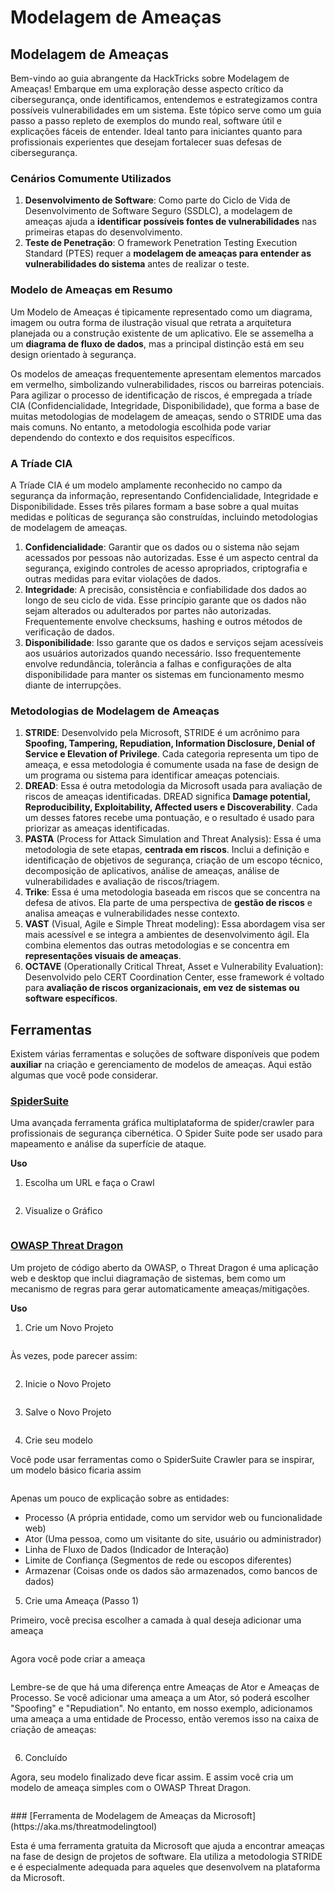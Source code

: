 # Modelagem de Ameaças

## Modelagem de Ameaças

Bem-vindo ao guia abrangente da HackTricks sobre Modelagem de Ameaças! Embarque em uma exploração desse aspecto crítico da cibersegurança, onde identificamos, entendemos e estrategizamos contra possíveis vulnerabilidades em um sistema. Este tópico serve como um guia passo a passo repleto de exemplos do mundo real, software útil e explicações fáceis de entender. Ideal tanto para iniciantes quanto para profissionais experientes que desejam fortalecer suas defesas de cibersegurança.

### Cenários Comumente Utilizados

1. **Desenvolvimento de Software**: Como parte do Ciclo de Vida de Desenvolvimento de Software Seguro (SSDLC), a modelagem de ameaças ajuda a **identificar possíveis fontes de vulnerabilidades** nas primeiras etapas do desenvolvimento.
2. **Teste de Penetração**: O framework Penetration Testing Execution Standard (PTES) requer a **modelagem de ameaças para entender as vulnerabilidades do sistema** antes de realizar o teste.

### Modelo de Ameaças em Resumo

Um Modelo de Ameaças é tipicamente representado como um diagrama, imagem ou outra forma de ilustração visual que retrata a arquitetura planejada ou a construção existente de um aplicativo. Ele se assemelha a um **diagrama de fluxo de dados**, mas a principal distinção está em seu design orientado à segurança.

Os modelos de ameaças frequentemente apresentam elementos marcados em vermelho, simbolizando vulnerabilidades, riscos ou barreiras potenciais. Para agilizar o processo de identificação de riscos, é empregada a tríade CIA (Confidencialidade, Integridade, Disponibilidade), que forma a base de muitas metodologias de modelagem de ameaças, sendo o STRIDE uma das mais comuns. No entanto, a metodologia escolhida pode variar dependendo do contexto e dos requisitos específicos.

### A Tríade CIA

A Tríade CIA é um modelo amplamente reconhecido no campo da segurança da informação, representando Confidencialidade, Integridade e Disponibilidade. Esses três pilares formam a base sobre a qual muitas medidas e políticas de segurança são construídas, incluindo metodologias de modelagem de ameaças.

1. **Confidencialidade**: Garantir que os dados ou o sistema não sejam acessados por pessoas não autorizadas. Esse é um aspecto central da segurança, exigindo controles de acesso apropriados, criptografia e outras medidas para evitar violações de dados.
2. **Integridade**: A precisão, consistência e confiabilidade dos dados ao longo de seu ciclo de vida. Esse princípio garante que os dados não sejam alterados ou adulterados por partes não autorizadas. Frequentemente envolve checksums, hashing e outros métodos de verificação de dados.
3. **Disponibilidade**: Isso garante que os dados e serviços sejam acessíveis aos usuários autorizados quando necessário. Isso frequentemente envolve redundância, tolerância a falhas e configurações de alta disponibilidade para manter os sistemas em funcionamento mesmo diante de interrupções.

### Metodologias de Modelagem de Ameaças

1. **STRIDE**: Desenvolvido pela Microsoft, STRIDE é um acrônimo para **Spoofing, Tampering, Repudiation, Information Disclosure, Denial of Service e Elevation of Privilege**. Cada categoria representa um tipo de ameaça, e essa metodologia é comumente usada na fase de design de um programa ou sistema para identificar ameaças potenciais.
2. **DREAD**: Essa é outra metodologia da Microsoft usada para avaliação de riscos de ameaças identificadas. DREAD significa **Damage potential, Reproducibility, Exploitability, Affected users e Discoverability**. Cada um desses fatores recebe uma pontuação, e o resultado é usado para priorizar as ameaças identificadas.
3. **PASTA** (Process for Attack Simulation and Threat Analysis): Essa é uma metodologia de sete etapas, **centrada em riscos**. Inclui a definição e identificação de objetivos de segurança, criação de um escopo técnico, decomposição de aplicativos, análise de ameaças, análise de vulnerabilidades e avaliação de riscos/triagem.
4. **Trike**: Essa é uma metodologia baseada em riscos que se concentra na defesa de ativos. Ela parte de uma perspectiva de **gestão de riscos** e analisa ameaças e vulnerabilidades nesse contexto.
5. **VAST** (Visual, Agile e Simple Threat modeling): Essa abordagem visa ser mais acessível e se integra a ambientes de desenvolvimento ágil. Ela combina elementos das outras metodologias e se concentra em **representações visuais de ameaças**.
6. **OCTAVE** (Operationally Critical Threat, Asset e Vulnerability Evaluation): Desenvolvido pelo CERT Coordination Center, esse framework é voltado para **avaliação de riscos organizacionais, em vez de sistemas ou software específicos**.

## Ferramentas

Existem várias ferramentas e soluções de software disponíveis que podem **auxiliar** na criação e gerenciamento de modelos de ameaças. Aqui estão algumas que você pode considerar.

### [SpiderSuite](https://github.com/3nock/SpiderSuite)

Uma avançada ferramenta gráfica multiplataforma de spider/crawler para profissionais de segurança cibernética. O Spider Suite pode ser usado para mapeamento e análise da superfície de ataque.

**Uso**

1. Escolha um URL e faça o Crawl

<figure><img src="../.gitbook/assets/threatmodel_spidersuite_1.png" alt=""><figcaption></figcaption></figure>

2. Visualize o Gráfico

<figure><img src="../.gitbook/assets/threatmodel_spidersuite_2.png" alt=""><figcaption></figcaption></figure>

### [OWASP Threat Dragon](https://github.com/OWASP/threat-dragon/releases)

Um projeto de código aberto da OWASP, o Threat Dragon é uma aplicação web e desktop que inclui diagramação de sistemas, bem como um mecanismo de regras para gerar automaticamente ameaças/mitigações.

**Uso**

1. Crie um Novo Projeto

<figure><img src="../.gitbook/assets/create_new_project_1.jpg" alt=""><figcaption></figcaption></figure>

Às vezes, pode parecer assim:

<figure><img src="../.gitbook/assets/1_threatmodel_create_project.jpg" alt=""><figcaption></figcaption></figure>

2. Inicie o Novo Projeto

<figure><img src="../.gitbook/assets/launch_new_project_2.jpg" alt=""><figcaption></figcaption></figure>

3. Salve o Novo Projeto

<figure><img src="../.gitbook/assets/save_new_project.jpg" alt=""><figcaption></figcaption></figure>

4. Crie seu modelo

Você pode usar ferramentas como o SpiderSuite Crawler para se inspirar, um modelo básico ficaria assim

<figure><img src="../.gitbook/assets/0_basic_threat_model.jpg" alt=""><figcaption></figcaption></figure>

Apenas um pouco de explicação sobre as entidades:

* Processo (A própria entidade, como um servidor web ou funcionalidade web)
* Ator (Uma pessoa, como um visitante do site, usuário ou administrador)
* Linha de Fluxo de Dados (Indicador de Interação)
* Limite de Confiança (Segmentos de rede ou escopos diferentes)
* Armazenar (Coisas onde os dados são armazenados, como bancos de dados)

5. Crie uma Ameaça (Passo 1)

Primeiro, você precisa escolher a camada à qual deseja adicionar uma ameaça

<figure><img src="../.gitbook/assets/3_threatmodel_chose-threat-layer.jpg" alt=""><figcaption></figcaption></figure>

Agora você pode criar a ameaça

<figure><img src="../.gitbook/assets/4_threatmodel_create-threat.jpg" alt=""><figcaption></figcaption></figure>

Lembre-se de que há uma diferença entre Ameaças de Ator e Ameaças de Processo. Se você adicionar uma ameaça a um Ator, só poderá escolher "Spoofing" e "Repudiation". No entanto, em nosso exemplo, adicionamos uma ameaça a uma entidade de Processo, então veremos isso na caixa de criação de ameaças:

<figure><img src="../.gitbook/assets/2_threatmodel_type-option.jpg" alt=""><figcaption></figcaption></figure>

6. Concluído

Agora, seu modelo finalizado deve ficar assim. E assim você cria um modelo de ameaça simples com o OWASP Threat Dragon.

<figure><img src="../.gitbook/assets/threat_model_finished.jpg" alt=""><figcaption></figcaption></figure>
### [Ferramenta de Modelagem de Ameaças da Microsoft](https://aka.ms/threatmodelingtool)

Esta é uma ferramenta gratuita da Microsoft que ajuda a encontrar ameaças na fase de design de projetos de software. Ela utiliza a metodologia STRIDE e é especialmente adequada para aqueles que desenvolvem na plataforma da Microsoft.
